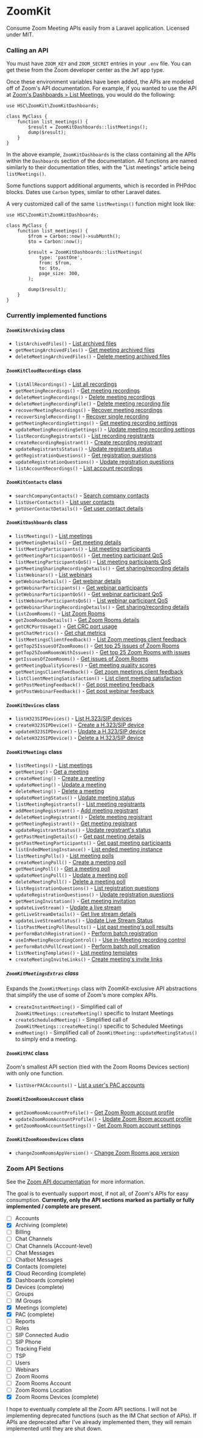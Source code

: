 # ZoomKit

Consume Zoom Meeting APIs easily from a Laravel application.
Licensed under MIT.

### Calling an API

You must have `ZOOM_KEY` and `ZOOM_SECRET` entries in your `.env` file.
You can get these from the Zoom developer center as the `JWT` app type.

Once these environment variables have been added, the APIs are modeled off of Zoom's API documentation. 
For example, if you wanted to use the API at [Zoom's Dashboards > List Meetings](https://marketplace.zoom.us/docs/api-reference/zoom-api/dashboards/dashboardmeetings), you would do the following:

```
use HSC\ZoomKit\ZoomKitDashboards;

class MyClass {
    function list_meetings() {
        $result = ZoomKitDashboards::listMeetings();
        dump($result);
    }
}
```

In the above example, `ZoomKitDashboards` is the class containing all the APIs within the `Dashboards` section of the documentation.
All functions are named similarly to their documentation titles, with the "List meetings" article being `listMeetings()`.

Some functions support additional arguments, which is recorded in PHPdoc blocks. Dates use `Carbon` types, similar to other Laravel dates.

A very customized call of the same `listMeetings()` function might look like:

```
use HSC\ZoomKit\ZoomKitDashboards;

class MyClass {
    function list_meetings() {
        $from = Carbon::now()->subMonth();
        $to = Carbon::now();
        
        $result = ZoomKitDashboards::listMeetings(
            type: 'pastOne',
            from: $from,
            to: $to,
            page_size: 300,
        );
        
        dump($result);
    }
}
```

### Currently implemented functions

#### `ZoomKitArchiving` class
- `listArchivedFiles()` - [List archived files](https://marketplace.zoom.us/docs/api-reference/zoom-api/archiving/listarchivedfiles)
- `getMeetingArchivedFiles()` - [Get meeting archived files](https://marketplace.zoom.us/docs/api-reference/zoom-api/archiving/testgetrecordarchivedfiles)
- `deleteMeetingArchivedFiles()` - [Delete meeting archived files](https://marketplace.zoom.us/docs/api-reference/zoom-api/archiving/deleterecordarchivedfiles)

#### `ZoomKitCloudRecordings` class
- `listAllRecordings()` - [List all recordings](https://marketplace.zoom.us/docs/api-reference/zoom-api/cloud-recording/recordingslist)
- `getMeetingRecordings()` - [Get meeting recordings](https://marketplace.zoom.us/docs/api-reference/zoom-api/cloud-recording/recordingget)
- `deleteMeetingRecordings()` - [Delete meeting recordings](https://marketplace.zoom.us/docs/api-reference/zoom-api/cloud-recording/recordingdelete)
- `deleteMeetingRecordingFile()` - [Delete meeting recording file](https://marketplace.zoom.us/docs/api-reference/zoom-api/cloud-recording/recordingdeleteone)
- `recoverMeetingRecordings()` - [Recover meeting recordings](https://marketplace.zoom.us/docs/api-reference/zoom-api/cloud-recording/recordingstatusupdate)
- `recoverSingleRecording()` - [Recover single recording](https://marketplace.zoom.us/docs/api-reference/zoom-api/cloud-recording/recordingstatusupdateone)
- `getMeetingRecordingSettings()` - [Get meeting recording settings](https://marketplace.zoom.us/docs/api-reference/zoom-api/cloud-recording/recordingsettingupdate)
- `updateMeetingRecordingSettings()` - [Update meeting recording settings](https://marketplace.zoom.us/docs/api-reference/zoom-api/cloud-recording/recordingsettingsupdate)
- `listRecordingRegistrants()` - [List recording registrants](https://marketplace.zoom.us/docs/api-reference/zoom-api/cloud-recording/meetingrecordingregistrants)
- `createRecordingRegistrant()` - [Create recording registrant](https://marketplace.zoom.us/docs/api-reference/zoom-api/cloud-recording/meetingrecordingregistrantcreate)
- `updateRegistrantsStatus()` - [Update registrants status](https://marketplace.zoom.us/docs/api-reference/zoom-api/cloud-recording/meetingrecordingregistrantstatus)
- `getRegistrationQuestions()` - [Get registration questions](https://marketplace.zoom.us/docs/api-reference/zoom-api/cloud-recording/recordingregistrantsquestionsget)
- `updateRegistrationQuestions()` - [Update registration questions](https://marketplace.zoom.us/docs/api-reference/zoom-api/cloud-recording/recordingregistrantquestionupdate)
- `listAccountRecordings()` - [List account recordings](https://marketplace.zoom.us/docs/api-reference/zoom-api/cloud-recording/getaccountcloudrecording)

#### `ZoomKitContacts` class
- `searchCompanyContacts()` - [Search company contacts](https://marketplace.zoom.us/docs/api-reference/zoom-api/contacts/searchcompanycontacts)
- `listUserContacts()` - [List user contacts](https://marketplace.zoom.us/docs/api-reference/zoom-api/contacts/getusercontacts)
- `getUserContactDetails()` - [Get user contact details](https://marketplace.zoom.us/docs/api-reference/zoom-api/contacts/getusercontact)

#### `ZoomKitDashboards` class
- `listMeetings()` - [List meetings](https://marketplace.zoom.us/docs/api-reference/zoom-api/dashboards/dashboardmeetings)
- `getMeetingDetails()` - [Get meeting details](https://marketplace.zoom.us/docs/api-reference/zoom-api/dashboards/dashboardmeetingdetail)
- `listMeetingParticipants()` - [List meeting participants](https://marketplace.zoom.us/docs/api-reference/zoom-api/dashboards/dashboardmeetingparticipants)
- `getMeetingParticipantQoS()` - [Get meeting participant QoS](https://marketplace.zoom.us/docs/api-reference/zoom-api/dashboards/dashboardmeetingparticipantqos)
- `listMeetingParticipantsQoS()` - [List meeting participants QoS](https://marketplace.zoom.us/docs/api-reference/zoom-api/dashboards/dashboardmeetingparticipantsqos)
- `getMeetingSharingRecordingDetails()` - [Get sharing/recording details](https://marketplace.zoom.us/docs/api-reference/zoom-api/dashboards/dashboardmeetingparticipantshare)
- `listWebinars()` - [List webinars](https://marketplace.zoom.us/docs/api-reference/zoom-api/dashboards/dashboardwebinars)
- `getWebinarDetails()` - [Get webinar details](https://marketplace.zoom.us/docs/api-reference/zoom-api/dashboards/dashboardwebinardetail)
- `getWebinarParticipants()` - [Get webinar participants](https://marketplace.zoom.us/docs/api-reference/zoom-api/dashboards/dashboardwebinarparticipants)
- `getWebinarParticipantQoS()` - [Get webinar participant QoS](https://marketplace.zoom.us/docs/api-reference/zoom-api/dashboards/dashboardwebinarparticipantqos)
- `listWebinarParticipantsQoS()` - [List webinar participant QoS](https://marketplace.zoom.us/docs/api-reference/zoom-api/dashboards/dashboardwebinarparticipantsqos)
- `getWebinarSharingRecordingDetails()` - [Get sharing/recording details](https://marketplace.zoom.us/docs/api-reference/zoom-api/dashboards/dashboardwebinarparticipantshare)
- `listZoomRooms()` - [List Zoom Rooms](https://marketplace.zoom.us/docs/api-reference/zoom-api/dashboards/dashboardzoomrooms)
- `getZoomRoomsDetails()` - [Get Zoom Rooms details](https://marketplace.zoom.us/docs/api-reference/zoom-api/dashboards/dashboardzoomroom)
- `getCRCPortUsage()` - [Get CRC port usage](https://marketplace.zoom.us/docs/api-reference/zoom-api/dashboards/dashboardcrc)
- `getChatMetrics()` - [Get chat metrics](https://marketplace.zoom.us/docs/api-reference/zoom-api/dashboards/dashboardchat)
- `listMeetingsClientFeedback()` - [List Zoom meetings client feedback](https://marketplace.zoom.us/docs/api-reference/zoom-api/dashboards/dashboardclientfeedback)
- `getTop25IssuesOfZoomRooms()` - [Get top 25 issues of Zoom Rooms](https://marketplace.zoom.us/docs/api-reference/zoom-api/dashboards/dashboardzoomroomissue)
- `getTop25ZoomRoomsWithIssues()` - [Get top 25 Zoom Rooms with issues](https://marketplace.zoom.us/docs/api-reference/zoom-api/dashboards/dashboardissuezoomroom)
- `getIssuesOfZoomRooms()` - [Get issues of Zoom Rooms](https://marketplace.zoom.us/docs/api-reference/zoom-api/dashboards/dashboardissuedetailzoomroom)
- `getMeetingQualityScores()` - [Get meeting quality scores](https://marketplace.zoom.us/docs/api-reference/zoom-api/dashboards/dashboardquality)
- `getMeetingsClientFeedback()` - [Get zoom meetings client feedback](https://marketplace.zoom.us/docs/api-reference/zoom-api/dashboards/dashboardclientfeedbackdetail)
- `listClientMeetingSatisfaction()` - [List client meeting satisfaction](https://marketplace.zoom.us/docs/api-reference/zoom-api/dashboards/listmeetingsatisfaction)
- `getPostMeetingFeedback()` - [Get post meeting feedback](https://marketplace.zoom.us/docs/api-reference/zoom-api/dashboards/participantfeedback)
- `getPostWebinarFeedback()` - [Get post webinar feedback](https://marketplace.zoom.us/docs/api-reference/zoom-api/dashboards/participantwebinarfeedback)

#### `ZoomKitDevices` class
- `listH323SIPDevices()` - [List H.323/SIP devices](https://marketplace.zoom.us/docs/api-reference/zoom-api/devices/devicelist)
- `createH323SIPDevice()` - [Create a H.323/SIP device](https://marketplace.zoom.us/docs/api-reference/zoom-api/devices/devicecreate)
- `updateH323SIPDevice()` - [Update a H.323/SIP device](https://marketplace.zoom.us/docs/api-reference/zoom-api/devices/deviceupdate)
- `deleteH323SIPDevice()` - [Delete a H.323/SIP device](https://marketplace.zoom.us/docs/api-reference/zoom-api/devices/devicedelete)

#### `ZoomKitMeetings` class
- `listMeetings()` - [List meetings](https://marketplace.zoom.us/docs/api-reference/zoom-api/meetings/meetings)
- `getMeeting()` - [Get a meeting](https://marketplace.zoom.us/docs/api-reference/zoom-api/meetings/meeting)
- `createMeeting()` - [Create a meeting](https://marketplace.zoom.us/docs/api-reference/zoom-api/meetings/meetingcreate)
- `updateMeeting()` - [Update a meeting](https://marketplace.zoom.us/docs/api-reference/zoom-api/meetings/meetingupdate)
- `deleteMeeting()` - [Delete a meeting](https://marketplace.zoom.us/docs/api-reference/zoom-api/meetings/meetingdelete)
- `updateMeetingStatus()` - [Update meeting status](https://marketplace.zoom.us/docs/api-reference/zoom-api/meetings/meetingstatus)
- `listMeetingRegistrants()` - [List meeting registrants](https://marketplace.zoom.us/docs/api-reference/zoom-api/meetings/meetingregistrants)
- `addMeetingRegistrant()` - [Add meeting registrant](https://marketplace.zoom.us/docs/api-reference/zoom-api/meetings/meetingregistrantcreate)
- `deleteMeetingRegistrant()` - [Delete meeting registrant](https://marketplace.zoom.us/docs/api-reference/zoom-api/meetings/meetingregistrantdelete)
- `getMeetingRegistrant()` - [Get meeting registrant](https://marketplace.zoom.us/docs/api-reference/zoom-api/meetings/meetingregistrantget)
- `updateRegistrantStatus()` - [Update registrant's status](https://marketplace.zoom.us/docs/api-reference/zoom-api/meetings/meetingregistrantstatus)
- `getPastMeetingDetails()` - [Get past meeting details](https://marketplace.zoom.us/docs/api-reference/zoom-api/meetings/pastmeetingdetails)
- `getPastMeetingParticipants()` - [Get past meeting participants](https://marketplace.zoom.us/docs/api-reference/zoom-api/meetings/pastmeetingparticipants)
- `listEndedMeetingInstance()` - [List ended meeting instance](https://marketplace.zoom.us/docs/api-reference/zoom-api/meetings/pastmeetings)
- `listMeetingPolls()` - [List meeting polls](https://marketplace.zoom.us/docs/api-reference/zoom-api/meetings/meetingpolls)
- `createMeetingPoll()` - [Create a meeting poll](https://marketplace.zoom.us/docs/api-reference/zoom-api/meetings/meetingpollcreate)
- `getMeetingPoll()` - [Get a meeting poll](https://marketplace.zoom.us/docs/api-reference/zoom-api/meetings/meetingpollget)
- `updateMeetingPoll()` - [Update a meeting poll](https://marketplace.zoom.us/docs/api-reference/zoom-api/meetings/meetingpollupdate)
- `deleteMeetingPoll()` - [Delete a meeting poll](https://marketplace.zoom.us/docs/api-reference/zoom-api/meetings/meetingpolldelete)
- `listRegistrationQuestions()` - [List registration questions](https://marketplace.zoom.us/docs/api-reference/zoom-api/meetings/meetingregistrantsquestionsget)
- `updateRegistrationQuestions()` - [Update registration questions](https://marketplace.zoom.us/docs/api-reference/zoom-api/meetings/meetingregistrantquestionupdate)
- `getMeetingInvitation()` - [Get meeting invitation](https://marketplace.zoom.us/docs/api-reference/zoom-api/meetings/meetinginvitation)
- `updateLiveStream()` - [Update a live stream](https://marketplace.zoom.us/docs/api-reference/zoom-api/meetings/meetinglivestreamupdate)
- `getLiveStreamDetails()` - [Get live stream details](https://marketplace.zoom.us/docs/api-reference/zoom-api/meetings/getmeetinglivestreamdetails)
- `updateLiveStreamStatus()` - [Update Live Stream Status](https://marketplace.zoom.us/docs/api-reference/zoom-api/meetings/meetinglivestreamstatusupdate)
- `listPastMeetingPollResults()` - [List past meeting's poll results](https://marketplace.zoom.us/docs/api-reference/zoom-api/meetings/listpastmeetingpolls)
- `performBatchRegistration()` - [Perform batch registration](https://marketplace.zoom.us/docs/api-reference/zoom-api/meetings/addbatchregistrants)
- `useInMeetingRecordingControl()` - [Use in-Meeting recording control](https://marketplace.zoom.us/docs/api-reference/zoom-api/meetings/inmeetingrecordingcontrol)
- `performBatchPollCreation()` - [Perform batch poll creation](https://marketplace.zoom.us/docs/api-reference/zoom-api/meetings/createbatchpolls)
- `listMeetingTemplates()` - [List meeting templates](https://marketplace.zoom.us/docs/api-reference/zoom-api/meetings/listmeetingtemplates)
- `createMeetingInviteLinks()` - [Create meeting's invite links](https://marketplace.zoom.us/docs/api-reference/zoom-api/meetings/meetinginvitelinkscreate)

##### `ZoomKitMeetingsExtras` class
Expands the `ZoomKitMeetings` class with ZoomKit-exclusive API abstractions that simplify the use of some of Zoom's more complex APIs.
- `createInstantMeeting()` - Simplified call of `ZoomKitMeetings::createMeeting()` specific to Instant Meetings
- `createScheduledMeeting()` - Simplified call of `ZoomKitMeetings::createMeeting()` specific to Scheduled Meetings
- `endMeeting()` - Simplified call of `ZoomKitMeeting::updateMeetingStatus()` to simply end a meeting.

#### `ZoomKitPAC` class
Zoom's smallest API section (tied with the Zoom Rooms Devices section) with only one function.
- `listUserPACAccounts()` - [List a user's PAC accounts](https://marketplace.zoom.us/docs/api-reference/zoom-api/pac/userpacs)

#### `ZoomKitZoomRoomsAccount` class
- `getZoomRoomAccountProfile()` - [Get Zoom Room account profile](https://marketplace.zoom.us/docs/api-reference/zoom-api/zoom-rooms-account/getzraccountprofile)
- `updateZoomRoomAccountProfile()` - [Update Zoom Room account profile](https://marketplace.zoom.us/docs/api-reference/zoom-api/zoom-rooms-account/updatezraccprofile)
- `getZoomRoomAccountSettings()` - [Get Zoom Room account settings](https://marketplace.zoom.us/docs/api-reference/zoom-api/zoom-rooms-account/getzraccountsettings)

#### `ZoomKitZoomRoomsDevices` class
- `changeZoomRoomsAppVersion()` - [Change Zoom Rooms app version](https://marketplace.zoom.us/docs/api-reference/zoom-api/zoom-rooms-devices/changezoomroomsappversion)

### Zoom API Sections
See the [Zoom API documentation](https://marketplace.zoom.us/docs/api-reference/zoom-api) for more information.

The goal is to eventually support most, if not all, of Zoom's APIs for easy consumption.
**Currently, only the API sections marked as partially or fully implemented / complete are present.**

- [ ] Accounts
- [x] Archiving (complete)
- [ ] Billing
- [ ] Chat Channels
- [ ] Chat Channels (Account-level)
- [ ] Chat Messages
- [ ] Chatbot Messages
- [x] Contacts (complete)
- [x] Cloud Recording (complete)
- [x] Dashboards (complete)
- [x] Devices (complete)
- [ ] Groups
- [ ] IM Groups
- [x] Meetings (complete)
- [x] PAC (complete)
- [ ] Reports
- [ ] Roles
- [ ] SIP Connected Audio
- [ ] SIP Phone
- [ ] Tracking Field
- [ ] TSP
- [ ] Users
- [ ] Webinars
- [ ] Zoom Rooms
- [ ] Zoom Rooms Account
- [ ] Zoom Rooms Location
- [x] Zoom Rooms Devices (complete)

I hope to eventually complete all the Zoom API sections.
I will not be implementing deprecated functions (such as the IM Chat section of APIs).
If APIs are deprecated after I've already implemented them, they will remain implemented until they are shut down.
